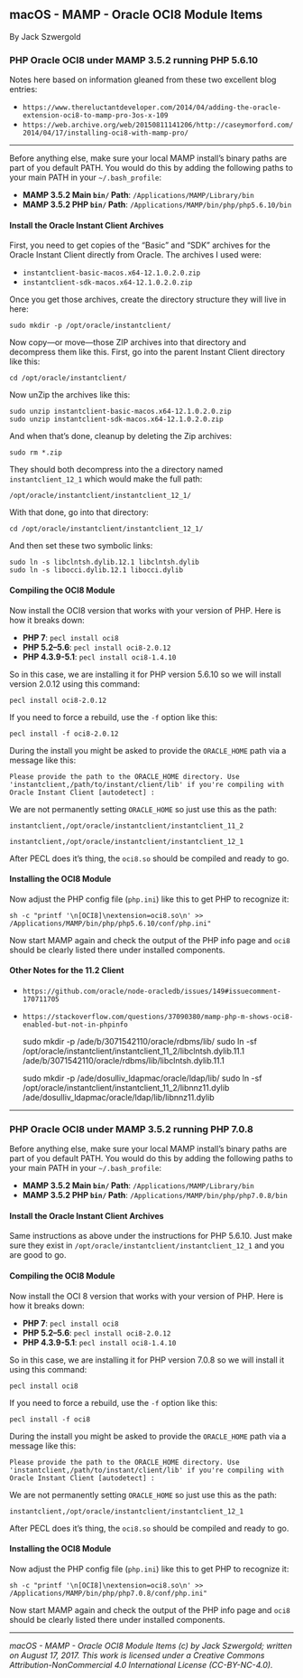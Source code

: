 ## macOS - MAMP - Oracle OCI8 Module Items

By Jack Szwergold

### PHP Oracle OCI8 under MAMP 3.5.2 running PHP 5.6.10

Notes here based on information gleaned from these two excellent blog entries:

* `https://www.thereluctantdeveloper.com/2014/04/adding-the-oracle-extension-oci8-to-mamp-pro-3os-x-109`
* `https://web.archive.org/web/20150811141206/http://caseymorford.com/2014/04/17/installing-oci8-with-mamp-pro/`

***

Before anything else, make sure your local MAMP install’s binary paths are part of you default PATH. You would do this by adding the following paths to your main PATH in your `~/.bash_profile`:

* **MAMP 3.5.2 Main `bin/` Path**: `/Applications/MAMP/Library/bin`
* **MAMP 3.5.2 PHP `bin/` Path**: `/Applications/MAMP/bin/php/php5.6.10/bin`

#### Install the Oracle Instant Client Archives

First, you need to get copies of the “Basic” and “SDK” archives for the Oracle Instant Client directly from Oracle. The archives I used were:

* `instantclient-basic-macos.x64-12.1.0.2.0.zip`
* `instantclient-sdk-macos.x64-12.1.0.2.0.zip`

Once you get those archives, create the directory structure they will live in here:

	sudo mkdir -p /opt/oracle/instantclient/

Now copy—or move—those ZIP archives into that directory and decompress them like this. First, go into the parent Instant Client directory like this:

	cd /opt/oracle/instantclient/

Now unZip the archives like this:

	sudo unzip instantclient-basic-macos.x64-12.1.0.2.0.zip
	sudo unzip instantclient-sdk-macos.x64-12.1.0.2.0.zip

And when that’s done, cleanup by deleting the Zip archives:

	sudo rm *.zip

They should both decompress into the a directory named `instantclient_12_1` which would make the full path:

	/opt/oracle/instantclient/instantclient_12_1/

With that done, go into that directory:

	cd /opt/oracle/instantclient/instantclient_12_1/

And then set these two symbolic links:

	sudo ln -s libclntsh.dylib.12.1 libclntsh.dylib
	sudo ln -s libocci.dylib.12.1 libocci.dylib

#### Compiling the OCI8 Module

Now install the OCI8 version that works with your version of PHP. Here is how it breaks down:

* **PHP 7**: `pecl install oci8`
* **PHP 5.2–5.6**: `pecl install oci8-2.0.12`
* **PHP 4.3.9-5.1**: `pecl install oci8-1.4.10`

So in this case, we are installing it for PHP version 5.6.10 so we will install version 2.0.12 using this command:

	pecl install oci8-2.0.12

If you need to force a rebuild, use the `-f` option like this:

	pecl install -f oci8-2.0.12

During the install you might be asked to provide the `ORACLE_HOME` path via a message like this:

	Please provide the path to the ORACLE_HOME directory. Use 'instantclient,/path/to/instant/client/lib' if you're compiling with Oracle Instant Client [autodetect] :

We are not permanently setting `ORACLE_HOME` so just use this as the path:

	instantclient,/opt/oracle/instantclient/instantclient_11_2

	instantclient,/opt/oracle/instantclient/instantclient_12_1

After PECL does it’s thing, the `oci8.so` should be compiled and ready to go.

#### Installing the OCI8 Module

Now adjust the PHP config file (`php.ini`) like this to get PHP to recognize it:

	sh -c "printf '\n[OCI8]\nextension=oci8.so\n' >> /Applications/MAMP/bin/php/php5.6.10/conf/php.ini"

Now start MAMP again and check the output of the PHP info page and `oci8` should be clearly listed there under installed components.

#### Other Notes for the 11.2 Client

* `https://github.com/oracle/node-oracledb/issues/149#issuecomment-170711705`
* `https://stackoverflow.com/questions/37090380/mamp-php-m-shows-oci8-enabled-but-not-in-phpinfo`

	sudo mkdir -p /ade/b/3071542110/oracle/rdbms/lib/
	sudo ln -sf /opt/oracle/instantclient/instantclient_11_2/libclntsh.dylib.11.1 /ade/b/3071542110/oracle/rdbms/lib/libclntsh.dylib.11.1

	sudo mkdir -p /ade/dosulliv_ldapmac/oracle/ldap/lib/
	sudo ln -sf /opt/oracle/instantclient/instantclient_11_2/libnnz11.dylib /ade/dosulliv_ldapmac/oracle/ldap/lib/libnnz11.dylib

***

### PHP Oracle OCI8 under MAMP 3.5.2 running PHP 7.0.8

Before anything else, make sure your local MAMP install’s binary paths are part of you default PATH. You would do this by adding the following paths to your main PATH in your `~/.bash_profile`:

* **MAMP 3.5.2 Main `bin/` Path**: `/Applications/MAMP/Library/bin`
* **MAMP 3.5.2 PHP `bin/` Path**: `/Applications/MAMP/bin/php/php7.0.8/bin`

#### Install the Oracle Instant Client Archives

Same instructions as above under the instructions for PHP 5.6.10. Just make sure they exist in `/opt/oracle/instantclient/instantclient_12_1` and you are good to go.

#### Compiling the OCI8 Module

Now install the OCI 8 version that works with your version of PHP. Here is how it breaks down:

* **PHP 7**: `pecl install oci8`
* **PHP 5.2–5.6**: `pecl install oci8-2.0.12`
* **PHP 4.3.9-5.1**: `pecl install oci8-1.4.10`

So in this case, we are installing it for PHP version 7.0.8 so we will install it using this command:

	pecl install oci8

If you need to force a rebuild, use the `-f` option like this:

	pecl install -f oci8

During the install you might be asked to provide the `ORACLE_HOME` path via a message like this:

	Please provide the path to the ORACLE_HOME directory. Use 'instantclient,/path/to/instant/client/lib' if you're compiling with Oracle Instant Client [autodetect] :

We are not permanently setting `ORACLE_HOME` so just use this as the path:

	instantclient,/opt/oracle/instantclient/instantclient_12_1

After PECL does it’s thing, the `oci8.so` should be compiled and ready to go.

#### Installing the OCI8 Module

Now adjust the PHP config file (`php.ini`) like this to get PHP to recognize it:

	sh -c "printf '\n[OCI8]\nextension=oci8.so\n' >> /Applications/MAMP/bin/php/php7.0.8/conf/php.ini"

Now start MAMP again and check the output of the PHP info page and `oci8` should be clearly listed there under installed components.

***

*macOS - MAMP - Oracle OCI8 Module Items (c) by Jack Szwergold; written on August 17, 2017. This work is licensed under a Creative Commons Attribution-NonCommercial 4.0 International License (CC-BY-NC-4.0).*